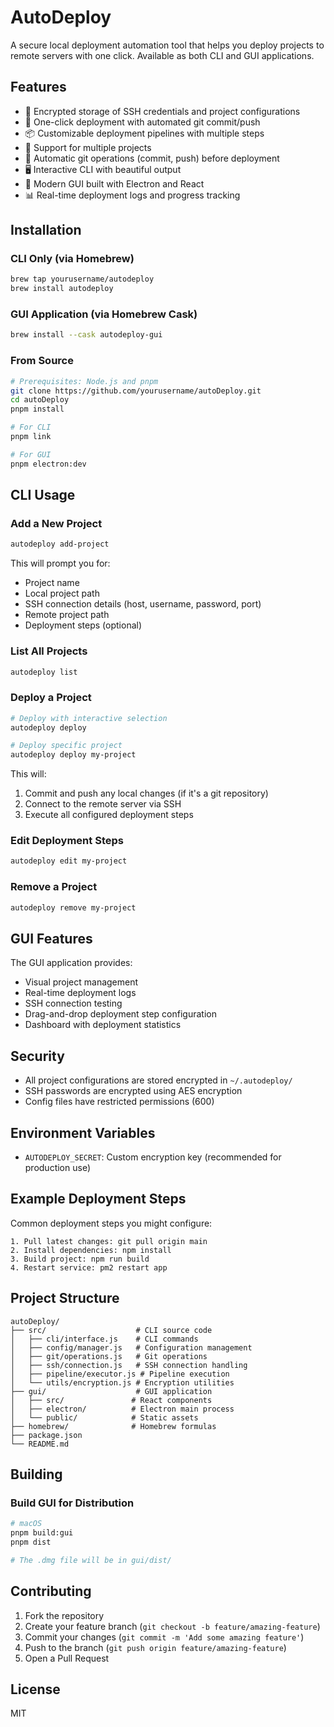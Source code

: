 # AutoDeploy

A secure local deployment automation tool that helps you deploy projects to remote servers with one click. Available as both CLI and GUI applications.

## Features

- 🔐 Encrypted storage of SSH credentials and project configurations
- 🚀 One-click deployment with automated git commit/push
- 📦 Customizable deployment pipelines with multiple steps
- 🎯 Support for multiple projects
- 🔄 Automatic git operations (commit, push) before deployment
- 🖥️ Interactive CLI with beautiful output
- 🎨 Modern GUI built with Electron and React
- 📊 Real-time deployment logs and progress tracking

## Installation

### CLI Only (via Homebrew)

```bash
brew tap yourusername/autodeploy
brew install autodeploy
```

### GUI Application (via Homebrew Cask)

```bash
brew install --cask autodeploy-gui
```

### From Source

```bash
# Prerequisites: Node.js and pnpm
git clone https://github.com/yourusername/autoDeploy.git
cd autoDeploy
pnpm install

# For CLI
pnpm link

# For GUI
pnpm electron:dev
```

## CLI Usage

### Add a New Project

```bash
autodeploy add-project
```

This will prompt you for:
- Project name
- Local project path
- SSH connection details (host, username, password, port)
- Remote project path
- Deployment steps (optional)

### List All Projects

```bash
autodeploy list
```

### Deploy a Project

```bash
# Deploy with interactive selection
autodeploy deploy

# Deploy specific project
autodeploy deploy my-project
```

This will:
1. Commit and push any local changes (if it's a git repository)
2. Connect to the remote server via SSH
3. Execute all configured deployment steps

### Edit Deployment Steps

```bash
autodeploy edit my-project
```

### Remove a Project

```bash
autodeploy remove my-project
```

## GUI Features

The GUI application provides:
- Visual project management
- Real-time deployment logs
- SSH connection testing
- Drag-and-drop deployment step configuration
- Dashboard with deployment statistics

## Security

- All project configurations are stored encrypted in `~/.autodeploy/`
- SSH passwords are encrypted using AES encryption
- Config files have restricted permissions (600)

## Environment Variables

- `AUTODEPLOY_SECRET`: Custom encryption key (recommended for production use)

## Example Deployment Steps

Common deployment steps you might configure:

```
1. Pull latest changes: git pull origin main
2. Install dependencies: npm install
3. Build project: npm run build
4. Restart service: pm2 restart app
```

## Project Structure

```
autoDeploy/
├── src/                    # CLI source code
│   ├── cli/interface.js    # CLI commands
│   ├── config/manager.js   # Configuration management
│   ├── git/operations.js   # Git operations
│   ├── ssh/connection.js   # SSH connection handling
│   ├── pipeline/executor.js # Pipeline execution
│   └── utils/encryption.js # Encryption utilities
├── gui/                    # GUI application
│   ├── src/               # React components
│   ├── electron/          # Electron main process
│   └── public/            # Static assets
├── homebrew/              # Homebrew formulas
├── package.json
└── README.md
```

## Building

### Build GUI for Distribution

```bash
# macOS
pnpm build:gui
pnpm dist

# The .dmg file will be in gui/dist/
```

## Contributing

1. Fork the repository
2. Create your feature branch (`git checkout -b feature/amazing-feature`)
3. Commit your changes (`git commit -m 'Add some amazing feature'`)
4. Push to the branch (`git push origin feature/amazing-feature`)
5. Open a Pull Request

## License

MIT